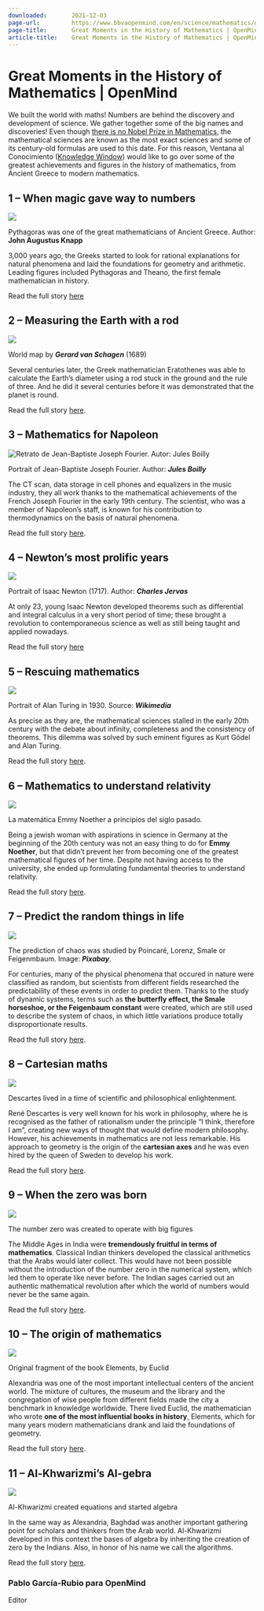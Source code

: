 ```yaml
---
downloaded:       2021-12-03
page-url:         https://www.bbvaopenmind.com/en/science/mathematics/great-moments-in-the-history-of-mathematics/
page-title:       Great Moments in the History of Mathematics | OpenMind
article-title:    Great Moments in the History of Mathematics | OpenMind
---
```

# Great Moments in the History of Mathematics | OpenMind

We built the world with maths! Numbers are behind the discovery and development of science. We gather together some of the big names and discoveries!
Even though [there is no Nobel Prize in Mathematics][1], the mathematical sciences are known as the most exact sciences and some of its century-old formulas are used to this date. For this reason, Ventana al Conocimiento ([Knowledge Window][2]) would like to go over some of the greatest achievements and figures in the history of mathematics, from Ancient Greece to modern mathematics.

## 1 – When magic gave way to numbers

![](https://www.bbvaopenmind.com/wp-content/uploads/2018/09/DMbzjrXX4AAkcKP.jpeg)

Pythagoras was one of the great mathematicians of Ancient Greece. Author: __John Augustus Knapp__

3,000 years ago, the Greeks started to look for rational explanations for natural phenomena and laid the foundations for geometry and arithmetic. Leading figures included Pythagoras and Theano, the first female mathematician in history.

Read the full story [here][3]

## 2 – Measuring the Earth with a rod

![](https://www.bbvaopenmind.com/wp-content/uploads/2018/09/World_Map_1689-1.jpeg)

World map by *__Gerard van Schagen__* (1689)

Several centuries later, the Greek mathematician Eratothenes was able to calculate the Earth’s diameter using a rod stuck in the ground and the rule of three. And he did it several centuries before it was demonstrated that the planet is round.

Read the full story [here][4].

## 3 – Mathematics for Napoleon

![Retrato de Jean-Baptiste Joseph Fourier. Autor: Jules Boilly](https://www.bbvaopenmind.com/wp-content/uploads/2018/06/fourier-3.jpg)

Portrait of Jean-Baptiste Joseph Fourier. Author: __*Jules Boilly*__

The CT scan, data storage in cell phones and equalizers in the music industry, they all work thanks to the mathematical achievements of the French Joseph Fourier in the early 19th century. The scientist, who was a member of Napoleon’s staff, is known for his contribution to thermodynamics on the basis of natural phenomena.

Read the full story [here][5].

## 4 – Newton’s most prolific years

![](https://www.bbvaopenmind.com/wp-content/uploads/2018/09/Portrait_of_Isaac_Newton_1642-1727_-_Charles_Jervas.jpeg)

Portrait of Isaac Newton (1717). Author: *__Charles Jervas__*

At only 23, young Isaac Newton developed theorems such as differential and integral calculus in a very short period of time; these brought a revolution to contemporaneous science as well as still being taught and applied nowadays.

Read the full story [here][6]

## 5 – Rescuing mathematics

![](https://www.bbvaopenmind.com/wp-content/uploads/2018/09/Alan_Turing_az_1930-as_%C3%A9vekben.jpeg)

Portrait of Alan Turing in 1930. Source: *__Wikimedia__*

As precise as they are, the mathematical sciences stalled in the early 20th century with the debate about infinity, completeness and the consistency of theorems. This dilemma was solved by such eminent figures as Kurt Gödel and Alan Turing.

Read the full story [here][7].

## 6 – Mathematics to understand relativity

![](https://www.bbvaopenmind.com/wp-content/uploads/2018/09/Noether.jpeg)

La matemática Emmy Noether a principios del siglo pasado.

Being a jewish woman with aspirations in science in Germany at the beginning of the 20th century was not an easy thing to do for __Emmy Noether__, but that didn’t prevent her from becoming one of the greatest mathematical figures of her time. Despite not having access to the university, she ended up formulating fundamental theories to understand relativity.

Read the full story [here][8].

## 7 – Predict the random things in life

![](https://www.bbvaopenmind.com/wp-content/uploads/2018/09/house-of-cards-763246_1280.jpeg)

The prediction of chaos was studied by Poincaré, Lorenz, Smale or Feigenmbaum. Image: *__Pixabay__*.

For centuries, many of the physical phenomena that occured in nature were classified as random, but scientists from different fields researched the predictability of these events in order to predict them. Thanks to the study of dynamic systems, terms such as __the butterfly effect, the Smale horseshoe, or the Feigenbaum constant__ were created, which are still used to describe the system of chaos, in which little variations produce totally disproportionate results.

Read the full story [here][9].

## 8 – Cartesian maths

![](https://www.bbvaopenmind.com/wp-content/uploads/2018/09/Frans_Hals_-_Portret_van_Ren%C3%A9_Descartes.jpeg)

Descartes lived in a time of scientific and philosophical enlightenment.

René Descartes is very well known for his work in philosophy, where he is recognised as the father of rationalism under the principle “I think, therefore I am”, creating new ways of thought that would define modern philosophy. However, his achievements in mathematics are not less remarkable. His approach to geometry is the origin of the __cartesian axes__ and he was even hired by the queen of Sweden to develop his work.

Read the full story [here][10].

## 9 – When the zero was born

![](https://www.bbvaopenmind.com/wp-content/uploads/2018/09/roulette-248995_1920.jpeg)

The number zero was created to operate with big figures

The Middle Ages in India were __tremendously fruitful in terms of mathematics__. Classical Indian thinkers developed the classical arithmetics that the Arabs would later collect. This would have not been possible without the introduction of the number zero in the numerical system, which led them to operate like never before. The Indian sages carried out an authentic mathematical revolution after which the world of numbers would never be the same again. 

Read the full story [here][11].

## 10 – The origin of mathematics

![](https://www.bbvaopenmind.com/wp-content/uploads/2018/09/P._Oxy._I_29.jpeg)

Original fragment of the book Elements, by Euclid

Alexandria was one of the most important intellectual centers of the ancient world. The mixture of cultures, the museum and the library and the congregation of wise people from different fields made the city a benchmark in knowledge worldwide. There lived Euclid, the mathematician who wrote __one of the most influential books in history__, Elements, which for many years modern mathematicians drank and laid the foundations of geometry.

Read the full story [here][12].

## 11 – Al-Khwarizmi’s Al-gebra

![](https://www.bbvaopenmind.com/wp-content/uploads/2018/09/baldor.jpeg)

Al-Khwarizmi created equations and started algebra

In the same way as Alexandria, Baghdad was another important gathering point for scholars and thinkers from the Arab world. Al-Khwarizmi developed in this context the bases of algebra by inheriting the creation of zero by the Indians. Also, in honor of his name we call the algorithms.

Read the full story [here][13].

### __Pablo García-Rubio para OpenMind__

Editor

[1]: https://www.bbvaopenmind.com/en/without-nobel-but-with-prize/
[2]: https://www.bbvaopenmind.com/en/authors/ventana-al-conocimiento/
[3]: https://www.bbvaopenmind.com/en/when-magic-gave-way-to-numbers/
[4]: https://www.bbvaopenmind.com/en/eratosthenes-measuring-the-impossible/
[5]: https://www.bbvaopenmind.com/en/the-unpredictable-power-of-mathematics/
[6]: https://www.bbvaopenmind.com/en/the-mathematical-revolution-that-was-bred-on-a-sheep-farm/
[7]: https://www.bbvaopenmind.com/en/this-ended-the-dream-of-infallible-mathematics/
[8]: https://www.bbvaopenmind.com/en/emmy-noether-and-the-mathematics-to-understand-relativity/
[9]: https://www.bbvaopenmind.com/en/science/physics/discover-the-hidden-order-in-chaos/
[10]: https://www.bbvaopenmind.com/en/science/mathematics/descartes-and-the-rebirth-of-geometry/
[11]: https://www.bbvaopenmind.com/en/science/mathematics/thus-was-born-the-zero-the-number-that-multiplied-the-power-of-mathematics/
[12]: https://www.bbvaopenmind.com/en/science/mathematics/euclid-and-the-pillars-of-mathematics/
[13]: https://www.bbvaopenmind.com/en/science/mathematics/al-khwarizmi-a-mathematical-bridge-between-civilisations/
